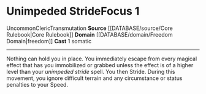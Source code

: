 ﻿---
actions: '[one-action]'
component:
- Somatic
domain:
- '[[DATABASE/domain/Freedom Domain|Freedom]]'
heighten_level: '1'
id: '464'
level: '1'
name: Unimpeded Stride
rarity: Uncommon
school: Transmutation
source: '[[DATABASE/source/Core Rulebook|Core Rulebook]]'
trait:
- '[[DATABASE/trait/Cleric|Cleric]]'
- '[[DATABASE/trait/Transmutation|Transmutation]]'
- '[[DATABASE/trait/Uncommon|Uncommon]]'
type: Focus

---
# Unimpeded Stride<span class="item-type">Focus 1</span>

<span class="trait-uncommon item-trait">Uncommon</span><span class="item-trait">Cleric</span><span class="item-trait">Transmutation</span>
**Source** [[DATABASE/source/Core Rulebook|Core Rulebook]] 
**Domain** [[DATABASE/domain/Freedom Domain|freedom]]
**Cast** <span class="action-icon">1</span> somatic

---
Nothing can hold you in place. You immediately escape from every magical effect that has you immobilized or grabbed unless the effect is of a higher level than your _unimpeded stride_ spell. You then Stride. During this movement, you ignore difficult terrain and any circumstance or status penalties to your Speed.